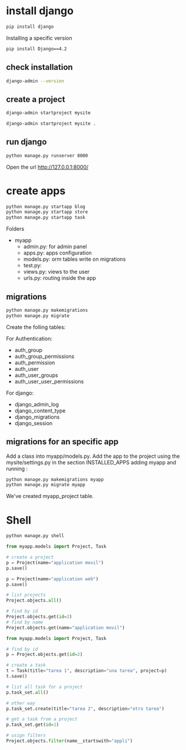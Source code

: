 # install django
```bash
pip install django
```
Installing a specific version

```bash
pip install Django==4.2
```

## check installation
```bash
django-admin --version
```

## create a project
```bash
django-admin startproject mysite
```


```bash
django-admin startproject mysite . 
```

## run django

```bash
python manage.py runserver 8000 
```

Open the url http://127.0.0.1:8000/ 

# create apps

```bash
python manage.py startapp blog
python manage.py startapp store
python manage.py startapp task
```

Folders
 - myapp
    - admin.py: for admin panel
    - apps.py: apps configuration
    - models.py: orm tables  write on migrations
    - test.py: 
    - views.py: views to the user
    - urls.py: routing inside the app

## migrations

```bash
python manage.py makemigrations
python manage.py migrate
```    
Create the folling tables:

For Authentication:
 - auth_group
 - auth_group_permissions
 - auth_permission
 - auth_user
 - auth_user_groups
 - auth_user_user_permissions

For django: 
 - django_admin_log
 - django_content_type
 - django_migrations
 - django_session

 ## migrations for an specific app
Add a class into myapp/models.py.
Add the app to the project using the mysite/settings.py in the section INSTALLED_APPS adding myapp and running :

```bash
python manage.py makemigrations myapp
python manage.py migrate myapp
```    
We've created myapp_project table. 

# Shell

```bash
python manage.py shell
```   

```python
from myapp.models import Project, Task

# create a project
p = Project(name="application movil")
p.save()

p = Project(name="application web")
p.save()

# list projects
Project.objects.all()

# find by id
Project.objects.get(id=2)
# find by name
Project.objects.get(name="application movil")

```   

```python
from myapp.models import Project, Task

# find by id
p = Project.objects.get(id=2)

# create a task
t = Task(title="tarea 1", description="una tarea", project=p)
t.save()

# list all task for a project
p.task_set.all()

# other way
p.task_set.create(title="tarea 2", description="otro tarea")

# get a task from a project
p.task_set.get(id=1)

# usign filters
Project.objects.filter(name__startswith="appli")
```   
